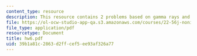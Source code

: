 ```yaml
---
content_type: resource
description: This resource contains 2 problems based on gamma rays and PET scanner.
file: https://ol-ocw-studio-app-qa.s3.amazonaws.com/courses/22-56j-noninvasive-imaging-in-biology-and-medicine-fall-2005/39b1a81c2863d2ffcef5ee93af326a77_hw6.pdf
file_type: application/pdf
resourcetype: Document
title: hw6.pdf
uid: 39b1a81c-2863-d2ff-cef5-ee93af326a77
---
```

